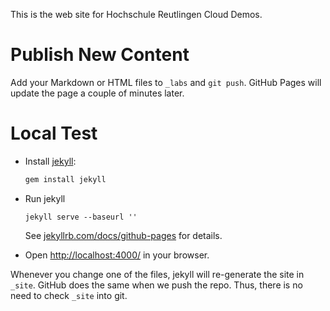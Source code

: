This is the web site for Hochschule Reutlingen Cloud Demos.

# Publish New Content

Add your Markdown or HTML files to `_labs` and `git push`. GitHub Pages will update the page a couple of minutes later.

# Local Test

* Install [jekyll](http://jekyllrb.com/):

  ```bash
  gem install jekyll
  ```

* Run jekyll

  ```
  jekyll serve --baseurl ''
  ```

  See [jekyllrb.com/docs/github-pages](http://jekyllrb.com/docs/github-pages/) for details.

* Open [http://localhost:4000/](http://localhost:4000/) in your browser.

Whenever you change one of the files, jekyll will re-generate the site in `_site`. GitHub does the same when we push the repo. Thus, there is no need to check `_site` into git.
